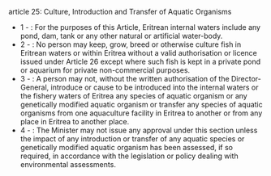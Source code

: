article 25: Culture, Introduction and Transfer of Aquatic Organisms

<ul>
			<li>1 - : For the purposes of this Article, Eritrean internal waters include any pond, dam, tank or any other natural or artificial water-body.<ul>
			</ul></li>			<li>2 - : No person may keep, grow, breed or otherwise culture fish in Eritrean waters or within Eritrea without a valid authorisation or licence issued under Article 26 except where such fish is kept in a private pond or aquarium for private non-commercial purposes.<ul>
			</ul></li>			<li>3 - : A person may not, without the written authorisation of the Director-General, introduce or cause to be introduced into the internal waters or the fishery waters of Eritrea any species of aquatic organism or any genetically modified aquatic organism or transfer any species of aquatic organisms from one aquaculture facility in Eritrea to another or from any place in Eritrea to another place.<ul>
			</ul></li>			<li>4 - : The Minister may not issue any approval under this section unless the impact of any introduction or transfer of any aquatic species or genetically modified aquatic organism has been assessed, if so required, in accordance with the legislation or policy dealing with environmental assessments.<ul>
			</ul></li></ul>